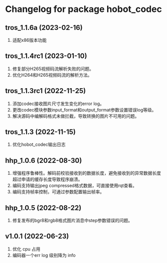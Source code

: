 # Changelog for package hobot_codec

tros_1.1.6a (2023-02-16)
------------------
1. 适配x86版本功能

tros_1.1.4rc1 (2023-01-10)
------------------
1. 修复部分H265视频码流解析失败的问题。
1. 优化H264和H265视频码流的解析方法。

tros_1.1.3rc1 (2022-11-25)
------------------
1. 添加codec接收图片尺寸发生变化的error log。
2. 更改codec模块参数input_format和output_format参数设置错误log等级。
3. 解决源码中编解码格式未做拦截，导致转换的图片不可用的问题。

tros_1.1.3 (2022-11-15)
------------------
1. 优化hobot_codec输出日志

hhp_1.0.6 (2022-08-30)
------------------
1. 增强程序鲁棒性。解码前校验接收到的数据长度，避免接收到的异常数据长度超过申请的缓存长度导致程序崩溃。
2. 编码支持输出jpeg compressed格式数据，可直接使用rqt查看。
3. 编码支持帧率控制，可通过参数配置输出帧率。

hhp_1.0.5 (2022-08-22)
------------------
1. 修复发布的bgr8和rgb8格式图片消息中step参数错误的问题。


v1.0.1 (2022-06-23)
------------------
1. 优化 cpu 占用
2. 编码器一个err log 级别降为 info
